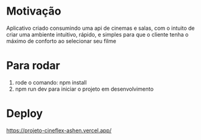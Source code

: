 # Motivação

Aplicativo criado consumindo uma api de cinemas e salas, com o intuito de criar uma ambiente intuitivo, rápido, e simples para que o cliente tenha o máximo de conforto ao selecionar seu filme


# Para rodar

1. rode o comando: npm install
2. npm run dev para iniciar o projeto em desenvolvimento

# Deploy

https://projeto-cineflex-ashen.vercel.app/